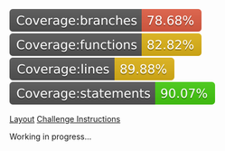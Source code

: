 ![branches](__badges__/badge-branches.svg)
![functions](__badges__/badge-functions.svg)
![lines](__badges__/badge-lines.svg)
![statements](__badges__/badge-statements.svg)

[Layout](<https://www.figma.com/file/DOo34mE1V7owHxfnVDdHOu/Daily-Diet-%E2%80%A2-Desafio-React-Native-(Community)?node-id=412%3A1438&mode=dev>)
[Challenge Instructions](https://efficient-sloth-d85.notion.site/Desafio-02-Daily-Diet-98b7d85ec7e9428aa0f9f3bceed4380f)

Working in progress...
